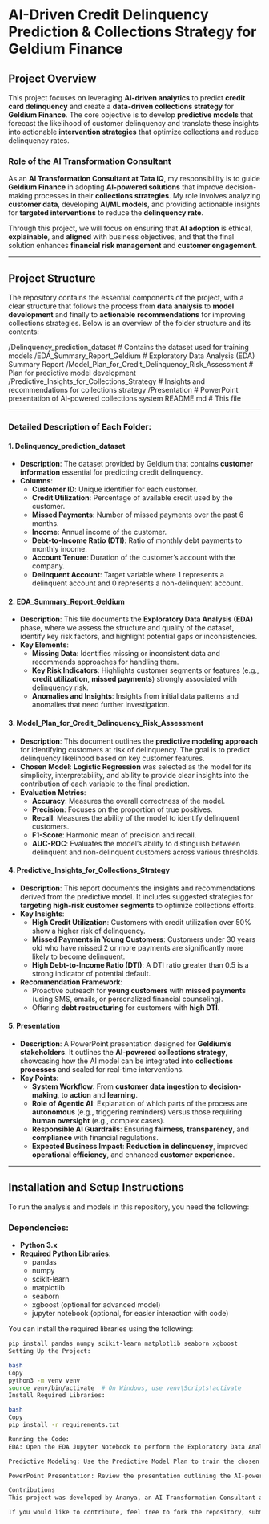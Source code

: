 # AI-Driven Credit Delinquency Prediction & Collections Strategy for Geldium Finance

## Project Overview

This project focuses on leveraging **AI-driven analytics** to predict **credit card delinquency** and create a **data-driven collections strategy** for **Geldium Finance**. The core objective is to develop **predictive models** that forecast the likelihood of customer delinquency and translate these insights into actionable **intervention strategies** that optimize collections and reduce delinquency rates.

### Role of the AI Transformation Consultant

As an **AI Transformation Consultant at Tata iQ**, my responsibility is to guide **Geldium Finance** in adopting **AI-powered solutions** that improve decision-making processes in their **collections strategies**. My role involves analyzing **customer data**, developing **AI/ML models**, and providing actionable insights for **targeted interventions** to reduce the **delinquency rate**.

Through this project, we will focus on ensuring that **AI adoption** is ethical, **explainable**, and **aligned** with business objectives, and that the final solution enhances **financial risk management** and **customer engagement**.

---

## Project Structure

The repository contains the essential components of the project, with a clear structure that follows the process from **data analysis** to **model development** and finally to **actionable recommendations** for improving collections strategies. Below is an overview of the folder structure and its contents:

/Delinquency_prediction_dataset # Contains the dataset used for training models
/EDA_Summary_Report_Geldium # Exploratory Data Analysis (EDA) Summary Report
/Model_Plan_for_Credit_Delinquency_Risk_Assessment # Plan for predictive model development
/Predictive_Insights_for_Collections_Strategy # Insights and recommendations for collections strategy
/Presentation # PowerPoint presentation of AI-powered collections system
README.md # This file


---

### Detailed Description of Each Folder:

#### 1. **Delinquency_prediction_dataset**
- **Description**: The dataset provided by Geldium that contains **customer information** essential for predicting credit delinquency.
- **Columns**:
  - **Customer ID**: Unique identifier for each customer.
  - **Credit Utilization**: Percentage of available credit used by the customer.
  - **Missed Payments**: Number of missed payments over the past 6 months.
  - **Income**: Annual income of the customer.
  - **Debt-to-Income Ratio (DTI)**: Ratio of monthly debt payments to monthly income.
  - **Account Tenure**: Duration of the customer’s account with the company.
  - **Delinquent Account**: Target variable where 1 represents a delinquent account and 0 represents a non-delinquent account.

#### 2. **EDA_Summary_Report_Geldium**
- **Description**: This file documents the **Exploratory Data Analysis (EDA)** phase, where we assess the structure and quality of the dataset, identify key risk factors, and highlight potential gaps or inconsistencies.
- **Key Elements**:
  - **Missing Data**: Identifies missing or inconsistent data and recommends approaches for handling them.
  - **Key Risk Indicators**: Highlights customer segments or features (e.g., **credit utilization**, **missed payments**) strongly associated with delinquency risk.
  - **Anomalies and Insights**: Insights from initial data patterns and anomalies that need further investigation.

#### 3. **Model_Plan_for_Credit_Delinquency_Risk_Assessment**
- **Description**: This document outlines the **predictive modeling approach** for identifying customers at risk of delinquency. The goal is to predict delinquency likelihood based on key customer features.
- **Chosen Model**: **Logistic Regression** was selected as the model for its simplicity, interpretability, and ability to provide clear insights into the contribution of each variable to the final prediction.
- **Evaluation Metrics**:
  - **Accuracy**: Measures the overall correctness of the model.
  - **Precision**: Focuses on the proportion of true positives.
  - **Recall**: Measures the ability of the model to identify delinquent customers.
  - **F1-Score**: Harmonic mean of precision and recall.
  - **AUC-ROC**: Evaluates the model’s ability to distinguish between delinquent and non-delinquent customers across various thresholds.

#### 4. **Predictive_Insights_for_Collections_Strategy**
- **Description**: This report documents the insights and recommendations derived from the predictive model. It includes suggested strategies for **targeting high-risk customer segments** to optimize collections efforts.
- **Key Insights**:
  - **High Credit Utilization**: Customers with credit utilization over 50% show a higher risk of delinquency.
  - **Missed Payments in Young Customers**: Customers under 30 years old who have missed 2 or more payments are significantly more likely to become delinquent.
  - **High Debt-to-Income Ratio (DTI)**: A DTI ratio greater than 0.5 is a strong indicator of potential default.
- **Recommendation Framework**:
  - Proactive outreach for **young customers** with **missed payments** (using SMS, emails, or personalized financial counseling).
  - Offering **debt restructuring** for customers with **high DTI**.

#### 5. **Presentation**
- **Description**: A PowerPoint presentation designed for **Geldium’s stakeholders**. It outlines the **AI-powered collections strategy**, showcasing how the AI model can be integrated into **collections processes** and scaled for real-time interventions.
- **Key Points**:
  - **System Workflow**: From **customer data ingestion** to **decision-making**, to **action** and **learning**.
  - **Role of Agentic AI**: Explanation of which parts of the process are **autonomous** (e.g., triggering reminders) versus those requiring **human oversight** (e.g., complex cases).
  - **Responsible AI Guardrails**: Ensuring **fairness**, **transparency**, and **compliance** with financial regulations.
  - **Expected Business Impact**: **Reduction in delinquency**, improved **operational efficiency**, and enhanced **customer experience**.

---

## Installation and Setup Instructions

To run the analysis and models in this repository, you need the following:

### **Dependencies**:
- **Python 3.x**
- **Required Python Libraries**:
  - pandas
  - numpy
  - scikit-learn
  - matplotlib
  - seaborn
  - xgboost (optional for advanced model)
  - jupyter notebook (optional, for easier interaction with code)

You can install the required libraries using the following:

```bash
pip install pandas numpy scikit-learn matplotlib seaborn xgboost
Setting Up the Project:

bash
Copy
python3 -m venv venv
source venv/bin/activate  # On Windows, use venv\Scripts\activate
Install Required Libraries:

bash
Copy
pip install -r requirements.txt

Running the Code:
EDA: Open the EDA Jupyter Notebook to perform the Exploratory Data Analysis. This will help assess the quality of the data and identify key risk indicators.

Predictive Modeling: Use the Predictive Model Plan to train the chosen model (e.g., Logistic Regression) and evaluate its accuracy, precision, and recall.

PowerPoint Presentation: Review the presentation outlining the AI-powered collections system for strategic decision-making.

Contributions
This project was developed by Ananya, an AI Transformation Consultant at Tata iQ, with a focus on data-driven decision-making for the financial services sector.

If you would like to contribute, feel free to fork the repository, submit issues, or raise pull requests.
